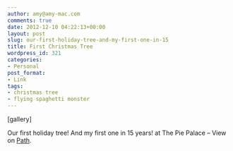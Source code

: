 ```yaml
---
author: amy@amy-mac.com
comments: true
date: 2012-12-10 04:22:13+00:00
layout: post
slug: our-first-holiday-tree-and-my-first-one-in-15
title: First Christmas Tree
wordpress_id: 321
categories:
- Personal
post_format:
- Link
tags:
- christmas tree
- flying spaghetti monster
---
```


[gallery]

Our first holiday tree! And my first one in 15 years! at The Pie Palace – View on [Path](https://path.com/p/u9zFS).
